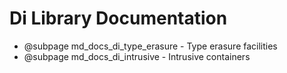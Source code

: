 # Di Library Documentation

- @subpage md_docs_di_type_erasure - Type erasure facilities
- @subpage md_docs_di_intrusive - Intrusive containers
